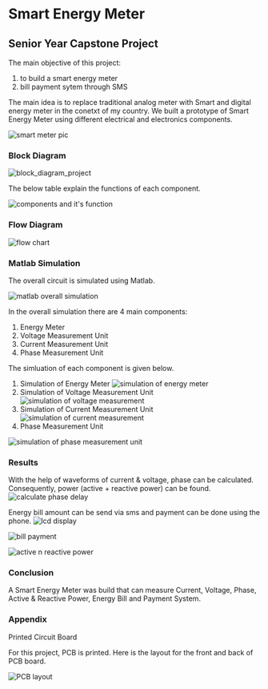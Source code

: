 # Smart Energy Meter

## Senior Year Capstone Project

The main objective of this project:
1. to build a smart energy meter
2. bill payment sytem through SMS

The main idea is to replace traditional analog meter with Smart and digital energy meter in the conetxt of my country. We built a prototype of Smart Energy Meter using different electrical and electronics components. 

![smart meter pic](https://user-images.githubusercontent.com/48818645/208939709-1e1c02e6-4d4b-45ad-8446-d8b7dba3b6a6.PNG)



### Block Diagram 

![block_diagram_project](https://user-images.githubusercontent.com/48818645/208931637-4e3e5807-9cc0-4b1e-8f51-c8663334e52e.PNG)

The below table explain the functions of each component.


![components and it's function](https://user-images.githubusercontent.com/48818645/208936305-c20e855b-5619-4a66-8cce-a32b79857639.PNG)

### Flow Diagram

![flow chart](https://user-images.githubusercontent.com/48818645/208939386-1b048c56-4c55-44c3-bbc7-5493dc509829.PNG)


### Matlab Simulation
The overall circuit is simulated using Matlab.

![matlab overall simulation](https://user-images.githubusercontent.com/48818645/208956823-da87e8a6-b447-483b-ac21-3f51e84ea4a3.PNG)

In the overall simulation there are 4 main components:
1. Energy Meter
2. Voltage Measurement Unit
3. Current Measurement Unit
4. Phase Measurement Unit

The simluation of each component is given below.
1. Simulation of Energy Meter
![simulation of energy meter](https://user-images.githubusercontent.com/48818645/208958539-ffa435fb-dd6b-4ce1-8bdc-54a0101ac91d.PNG)
2. Simulation of Voltage Measurement Unit
![simulation of voltage measurement](https://user-images.githubusercontent.com/48818645/208959880-8790d833-7e03-4e14-b11f-5f0aff692262.PNG)
3. Simulation of Current Measurement Unit
![simulation of current measurement](https://user-images.githubusercontent.com/48818645/208965390-d9e653f8-bb05-4a31-ae9f-7153d899e460.PNG)
4. Phase Measurement Unit

 ![simulation of phase measurement unit](https://user-images.githubusercontent.com/48818645/208966403-8199a38e-a39a-4fad-b1fe-236cfec5f2f0.PNG)

### Results 

With the help of waveforms of current & voltage, phase can be calculated. Consequently, power (active + reactive power) can be found. 
![calculate phase delay](https://user-images.githubusercontent.com/48818645/208974386-4b87bbc5-993e-4dbc-a64c-523bee8f5c0c.PNG)

Energy bill amount can be send via sms and payment can be done using the phone.
![lcd display](https://user-images.githubusercontent.com/48818645/208974835-891a6113-a2f9-4350-8857-81068a97e2c0.jpg)

![bill payment](https://user-images.githubusercontent.com/48818645/208975297-571ca02b-00fa-48c3-bf13-6e11a6514cbb.PNG)

![active n reactive power](https://user-images.githubusercontent.com/48818645/208976557-57a0a860-73fc-403a-a55e-919045559d47.PNG)

### Conclusion
A Smart Energy Meter was build that can measure Current, Voltage, Phase, Active & Reactive Power, Energy Bill and Payment System. 

 ### Appendix
 
 Printed Circuit Board
 
 For this project, PCB is printed. Here is the layout for the front and back of PCB board.
 
 ![PCB layout](https://user-images.githubusercontent.com/48818645/209006094-bc67b6b3-3a41-4d40-a9a0-edf0a8aee79a.PNG)

 
